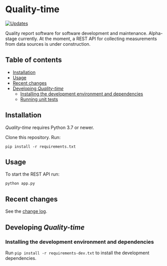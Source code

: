 # Quality-time

[![Updates](https://pyup.io/repos/github/ICTU/quality-time/shield.svg)](https://pyup.io/repos/github/ICTU/quality-time/)

Quality report software for software development and maintenance. Alpha-stage currently. At the moment, a REST API for collecting 
measurements from data sources is under construction.

## Table of contents

- [Installation](#installation)
- [Usage](#usage)
- [Recent changes](#recent-changes)
- [Developing *Quality-time*](#developing-quality-time)
  - [Installing the development environment and dependencies](#installing-the-development-environment-and-dependencies)
  - [Running unit tests](#running-unit-tests)

## Installation

*Quality-time* requires Python 3.7 or newer. 

Clone this repository. Run:

`pip install -r requirements.txt`

## Usage

To start the REST API run:

`python app.py`

## Recent changes

See the [change log](https://github.com/ICTU/quality-time/blob/master/CHANGELOG.md).

## Developing *Quality-time*

### Installing the development environment and dependencies

Run `pip install -r requirements-dev.txt` to install the development dependencies.

